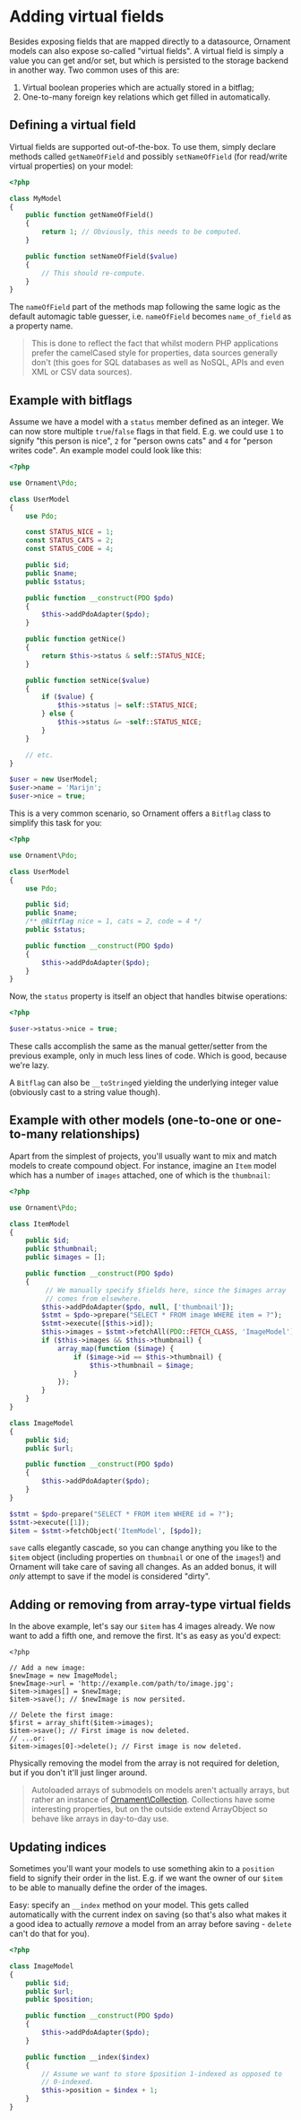 # Adding virtual fields
Besides exposing fields that are mapped directly to a datasource, Ornament
models can also expose so-called "virtual fields". A virtual field is simply
a value you can get and/or set, but which is persisted to the storage backend
in another way. Two common uses of this are:

1. Virtual boolean properies which are actually stored in a bitflag;
2. One-to-many foreign key relations which get filled in automatically.

## Defining a virtual field
Virtual fields are supported out-of-the-box. To use them, simply declare
methods called `getNameOfField` and possibly `setNameOfField` (for read/write
virtual properties) on your model:

```php
<?php

class MyModel
{
    public function getNameOfField()
    {
        return 1; // Obviously, this needs to be computed.
    }

    public function setNameOfField($value)
    {
        // This should re-compute.
    }
}
```

The `nameOfField` part of the methods map following the same logic as the
default automagic table guesser, i.e. `nameOfField` becomes `name_of_field` as
a property name.

> This is done to reflect the fact that whilst modern PHP applications prefer
> the camelCased style for properties, data sources generally don't (this goes
> for SQL databases as well as NoSQL, APIs and even XML or CSV data sources).

## Example with bitflags
Assume we have a model with a `status` member defined as an integer. We can now
store multiple `true`/`false` flags in that field. E.g. we could use `1` to
signify "this person is nice", `2` for "person owns cats" and `4` for "person
writes code". An example model could look like this:

```php
<?php

use Ornament\Pdo;

class UserModel
{
    use Pdo;

    const STATUS_NICE = 1;
    const STATUS_CATS = 2;
    const STATUS_CODE = 4;

    public $id;
    public $name;
    public $status;

    public function __construct(PDO $pdo)
    {
        $this->addPdoAdapter($pdo);
    }

    public function getNice()
    {
        return $this->status & self::STATUS_NICE;
    }

    public function setNice($value)
    {
        if ($value) {
            $this->status |= self::STATUS_NICE;
        } else {
            $this->status &= ~self::STATUS_NICE;
        }
    }

    // etc.
}

$user = new UserModel;
$user->name = 'Marijn';
$user->nice = true;
```

This is a very common scenario, so Ornament offers a `Bitflag` class to
simplify this task for you:

```php
<?php

use Ornament\Pdo;

class UserModel
{
    use Pdo;

    public $id;
    public $name;
    /** @Bitflag nice = 1, cats = 2, code = 4 */
    public $status;

    public function __construct(PDO $pdo)
    {
        $this->addPdoAdapter($pdo);
    }
}
```

Now, the `status` property is itself an object that handles bitwise operations:

```php
<?php

$user->status->nice = true;
```
These calls accomplish the same as the manual getter/setter from the previous
example, only in much less lines of code. Which is good, because we're lazy.

A `Bitflag` can also be `__toString`ed yielding the underlying integer value
(obviously cast to a string value though).

## Example with other models (one-to-one or one-to-many relationships)
Apart from the simplest of projects, you'll usually want to mix and match models
to create compound object. For instance, imagine an `Item` model which has a
number of `images` attached, one of which is the `thumbnail`:

```php
<?php

use Ornament\Pdo;

class ItemModel
{
    public $id;
    public $thumbnail;
    public $images = [];

    public function __construct(PDO $pdo)
    {
         // We manually specify $fields here, since the $images array
         // comes from elsewhere.
        $this->addPdoAdapter($pdo, null, ['thumbnail']);
        $stmt = $pdo->prepare("SELECT * FROM image WHERE item = ?");
        $stmt->execute([$this->id]);
        $this->images = $stmt->fetchAll(PDO::FETCH_CLASS, 'ImageModel');
        if ($this->images && $this->thumbnail) {
            array_map(function ($image) {
                if ($image->id == $this->thumbnail) {
                    $this->thumbnail = $image;
                }
            });
        }
    }
}

class ImageModel
{
    public $id;
    public $url;

    public function __construct(PDO $pdo)
    {
        $this->addPdoAdapter($pdo);
    }
}

$stmt = $pdo-prepare("SELECT * FROM item WHERE id = ?");
$stmt->execute([1]);
$item = $stmt->fetchObject('ItemModel', [$pdo]);
```

`save` calls elegantly cascade, so you can change anything you like to the
`$item` object (including properties on `thumbnail` or one of the `images`!) and
Ornament will take care of saving all changes. As an added bonus, it will _only_
attempt to save if the model is considered "dirty".

## Adding or removing from array-type virtual fields
In the above example, let's say our `$item` has 4 images already. We now want to
add a fifth one, and remove the first. It's as easy as you'd expect:

```
<?php

// Add a new image:
$newImage = new ImageModel;
$newImage->url = 'http://example.com/path/to/image.jpg';
$item->images[] = $newImage;
$item->save(); // $newImage is now persited.

// Delete the first image:
$first = array_shift($item->images);
$item->save(); // First image is now deleted.
// ...or:
$item->images[0]->delete(); // First image is now deleted.
```

Physically removing the model from the array is not required for deletion, but
if you don't it'll just linger around.

> Autoloaded arrays of submodels on models aren't actually arrays, but rather an
> instance of [Ornament\Collection](../advanced/collection.md). Collections have
> some interesting properties, but on the outside extend ArrayObject so behave
> like arrays in day-to-day use.

## Updating indices
Sometimes you'll want your models to use something akin to a `position` field
to signify their order in the list. E.g. if we want the owner of our `$item` to
be able to manually define the order of the images.

Easy: specify an `__index` method on your model. This gets called automatically
with the current index on saving (so that's also what makes it a good idea to
actually _remove_ a model from an array before saving - `delete` can't do that
for you).

```php
<?php

class ImageModel
{
    public $id;
    public $url;
    public $position;

    public function __construct(PDO $pdo)
    {
        $this->addPdoAdapter($pdo);
    }

    public function __index($index)
    {
        // Assume we want to store $position 1-indexed as opposed to
        // 0-indexed.
        $this->position = $index + 1;
    }
}
```


